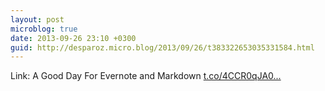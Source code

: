 ```yaml
---
layout: post
microblog: true
date: 2013-09-26 23:10 +0300
guid: http://desparoz.micro.blog/2013/09/26/t383322653035331584.html
---
```

Link: A Good Day For Evernote and Markdown [t.co/4CCR0qJA0...](http://t.co/4CCR0qJA07)

